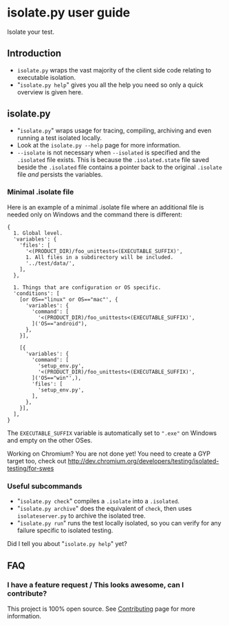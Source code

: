 # isolate.py user guide

Isolate your test.


## Introduction

  - `isolate.py` wraps the vast majority of the client side code relating to
    executable isolation.
  - "`isolate.py help`" gives you all the help you need so only a quick overview
    is given here.


## isolate.py

  - "`isolate.py`" wraps usage for tracing, compiling, archiving and even
    running a test isolated locally.
  - Look at the `isolate.py --help` page for more information.
  - `--isolate` is not necessary when `--isolated` is specified and the
    `.isolated` file exists. This is because the `.isolated.state` file saved
    beside the `.isolated` file contains a pointer back to the original
    `.isolate` file *and* persists the variables.


### Minimal .isolate file

Here is an example of a minimal .isolate file where an additional file is needed
only on Windows and the command there is different:
```
{
  1. Global level.
  'variables': {
    'files': [
      '<(PRODUCT_DIR)/foo_unittests<(EXECUTABLE_SUFFIX)',
      1. All files in a subdirectory will be included.
      '../test/data/',
    ],
  },

  1. Things that are configuration or OS specific.
  'conditions': [
    [or OS=="linux" or OS=="mac"', {
      'variables': {
        'command': [
          '<(PRODUCT_DIR)/foo_unittests<(EXECUTABLE_SUFFIX)',
        ]('OS=="android"),
      },
    }],

    [{
      'variables': {
        'command': [
          'setup_env.py',
          '<(PRODUCT_DIR)/foo_unittests<(EXECUTABLE_SUFFIX)',
        ]('OS=="win"',),
        'files': [
          'setup_env.py',
        ],
      },
    }],
  ],
}
```


The `EXECUTABLE_SUFFIX` variable is automatically set to `".exe"` on Windows and
empty on the other OSes.

Working on Chromium? You are not done yet! You need to create a GYP target too,
check out http://dev.chromium.org/developers/testing/isolated-testing/for-swes


### Useful subcommands

  - "`isolate.py check`" compiles a `.isolate` into a `.isolated`.
  - "`isolate.py archive`" does the equivalent of `check`, then uses
    `isolateserver.py` to archive the isolated tree.
  - "`isolate.py run`" runs the test locally isolated, so you can verify for any
    failure specific to isolated testing.

Did I tell you about "`isolate.py help`" yet?


## FAQ

### I have a feature request / This looks awesome, can I contribute?

This project is 100% open source. See
[Contributing](https://github.com/luci/luci-py/wiki/Contributing) page for more
information.
